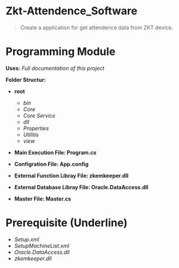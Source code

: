 # Zkt-Attendence_Software
> Create a application for get attendence data from ZKT device.


# Programming Module
**Uses:** *Full documentation of this project*

**Folder Structur:**
- **root**
    - *bin*
    - *Core*
    - *Core Service*
    - *dll*
    - *Properties*
    - *Utilitis*
    - *view*

- **Main Execution File: Program.cs**
- **Configration File: App.config**
- **External Function Libray File: zkemkeeper.dll**
- **External Database Libray File: Oracle.DataAccess.dll**
- **Master File: Master.cs**


Prerequisite (Underline)
=======================
- *Setup.xml*
- *SetupMachineList.xml*
- *Oracle.DataAccess.dll*
- *zkemkeeper.dll*

